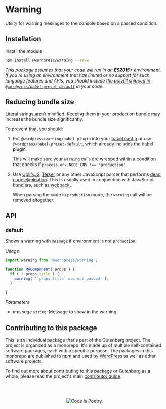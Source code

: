 # Warning

Utility for warning messages to the console based on a passed condition.

## Installation

Install the module

```bash
npm install @wordpress/warning --save
```

_This package assumes that your code will run in an **ES2015+** environment. If you're using an environment that has limited or no support for such language features and APIs, you should include [the polyfill shipped in `@wordpress/babel-preset-default`](https://github.com/WordPress/gutenberg/tree/HEAD/packages/babel-preset-default#polyfill) in your code._

## Reducing bundle size

Literal strings aren't minified. Keeping them in your production bundle may increase the bundle size significantly.

To prevent that, you should:

1.  Put `@wordpress/warning/babel-plugin` into your [babel config](https://babeljs.io/docs/en/plugins#plugin-options) or use [`@wordpress/babel-preset-default`](https://www.npmjs.com/package/@wordpress/babel-preset-default), which already includes the babel plugin.

    This will make sure your `warning` calls are wrapped within a condition that checks if `process.env.NODE_ENV !== 'production'`.

2.  Use [UglifyJS](https://github.com/mishoo/UglifyJS2), [Terser](https://github.com/terser/terser) or any other JavaScript parser that performs [dead code elimination](https://en.wikipedia.org/wiki/Dead_code_elimination). This is usually used in conjunction with JavaScript bundlers, such as [webpack](https://github.com/webpack/webpack).

    When parsing the code in `production` mode, the `warning` call will be removed altogether.

## API

<!-- START TOKEN(Autogenerated API docs) -->

### default

Shows a warning with `message` if environment is not `production`.

_Usage_

```js
import warning from '@wordpress/warning';

function MyComponent( props ) {
  if ( ! props.title ) {
    warning( '`props.title` was not passed' );
  }
  ...
}
```

_Parameters_

-   _message_ `string`: Message to show in the warning.

<!-- END TOKEN(Autogenerated API docs) -->

## Contributing to this package

This is an individual package that's part of the Gutenberg project. The project is organized as a monorepo. It's made up of multiple self-contained software packages, each with a specific purpose. The packages in this monorepo are published to [npm](https://www.npmjs.com/) and used by [WordPress](https://make.wordpress.org/core/) as well as other software projects.

To find out more about contributing to this package or Gutenberg as a whole, please read the project's main [contributor guide](https://github.com/WordPress/gutenberg/tree/HEAD/CONTRIBUTING.md).

<br /><br /><p align="center"><img src="https://s.w.org/style/images/codeispoetry.png?1" alt="Code is Poetry." /></p>
